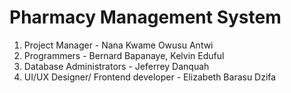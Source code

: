 # Pharmacy Management System

1. Project Manager - Nana Kwame Owusu Antwi
2. Programmers - Bernard Bapanaye, Kelvin Eduful
3. Database Administrators - Jeferrey Danquah
4. UI/UX Designer/ Frontend developer - Elizabeth Barasu Dzifa 
